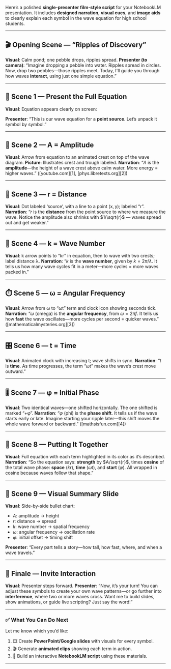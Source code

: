 Here’s a polished **single‑presenter film‑style script** for your NotebookLM presentation. It includes **designed narration**, **visual cues**, and **image aids** to clearly explain each symbol in the wave equation for high school students.

---

## 🎬 Opening Scene — “Ripples of Discovery”

**Visual**: Calm pond; one pebble drops, ripples spread.
**Presenter (to camera)**:
“Imagine dropping a pebble into water. Ripples spread in circles. Now, drop two pebbles—those ripples meet. Today, I'll guide you through how waves **interact**, using just one simple equation.”

---

## 🎯 Scene 1 — Present the Full Equation

**Visual**: Equation appears clearly on screen:

**Presenter**:
“This is our wave equation for a **point source**. Let’s unpack it symbol by symbol.”

---

## 📐 Scene 2 — **A** = Amplitude

**Visual**: Arrow from equation to an animated crest on top of the wave diagram.
**Picture**: Illustrates crest and trough labeled.
**Narration**:
“$A$ is the **amplitude**—the height of a wave crest above calm water. More energy = higher waves.” ([youtube.com][1], [phys.libretexts.org][2])

---

## 📏 Scene 3 — **r** = Distance

**Visual**: Dot labeled ‘source’, with a line to a point (x, y); labeled “r”.
**Narration**:
“$r$ is the **distance** from the point source to where we measure the wave. Notice the amplitude also shrinks with $1/\sqrt{r}$ — waves spread out and get weaker.”

---

## 🔢 Scene 4 — **k** = Wave Number

**Visual**: k arrow points to “kr” in equation, then to wave with two crests; label distance λ.
**Narration**:
“$k$ is the **wave number**, given by $k = 2π/λ$. It tells us how many wave cycles fit in a meter—more cycles = more waves packed in.”&#x20;

---

## ⏱️ Scene 5 — **ω** = Angular Frequency

**Visual**: Arrow from ω to “ωt” term and clock icon showing seconds tick.
**Narration**:
“$ω$ (omega) is the **angular frequency**, from $ω = 2πf$. It tells us how **fast** the wave oscillates—more cycles per second = quicker waves.” ([mathematicalmysteries.org][3])

---

## 🎛️ Scene 6 — **t** = Time

**Visual**: Animated clock with increasing t; wave shifts in sync.
**Narration**:
“$t$ is **time**. As time progresses, the term “$ωt$” makes the wave’s crest move outward.”

---

## 🎚️ Scene 7 — **φ** = Initial Phase

**Visual**: Two identical waves—one shifted horizontally. The one shifted is marked “+φ”.
**Narration**:
“$φ$ (phi) is the **phase shift**. It tells us if the wave starts early or late. Imagine starting your ripple later—this shift moves the whole wave forward or backward.” ([mathsisfun.com][4])

---

## 🧮 Scene 8 — Putting It Together

**Visual**: Full equation with each term highlighted in its color as it’s described.
**Narration**:
“So the equation says: **strength** by $A/\sqrt{r}$, times **cosine** of the total wave phase: **space** ($kr$), **time** ($ωt$), and **start** ($φ$). All wrapped in cosine because waves follow that shape.”

---

## 🎨 Scene 9 — Visual Summary Slide

**Visual**: Side-by-side bullet chart:

* $A$: amplitude → height
* $r$: distance → spread
* $k$: wave number → spatial frequency
* $ω$: angular frequency → oscillation rate
* $φ$: initial offset → timing shift

**Presenter**:
“Every part tells a story—how tall, how fast, where, and when a wave travels.”

---

## 🚀 Finale — Invite Interaction

**Visual**: Presenter steps forward.
**Presenter**:
“Now, it’s your turn! You can adjust these symbols to create your own wave patterns—or go further into **interference**, where two or more waves cross. Want me to build slides, show animations, or guide live scripting? Just say the word!”

---

### ✅ What You Can Do Next

Let me know which you’d like:

1. 🎞 Create **PowerPoint/Google slides** with visuals for every symbol.
2. 🎬 Generate **animated clips** showing each term in action.
3. 📝 Build an interactive **NotebookLM script** using these materials.

---
